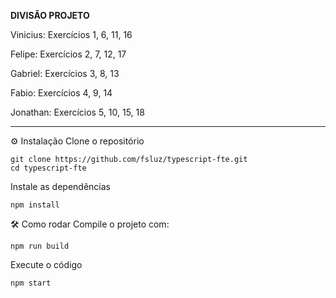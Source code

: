 **DIVISÃO PROJETO**

Vinicius:
Exercícios 1, 6, 11, 16

Felipe:
Exercícios 2, 7, 12, 17

Gabriel:
Exercícios 3, 8, 13

Fabio:
Exercícios 4, 9, 14

Jonathan:
Exercícios 5, 10, 15, 18

*********************************


⚙️ Instalação
Clone o repositório

    git clone https://github.com/fsluz/typescript-fte.git
    cd typescript-fte

Instale as dependências

    npm install

🛠️ Como rodar
Compile o projeto com:

    npm run build

Execute o código

    npm start
